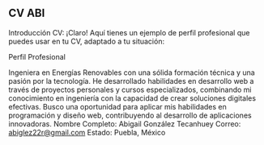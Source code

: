 ## CV ABI
Introducción CV: 
¡Claro! Aquí tienes un ejemplo de perfil profesional que puedes usar en tu CV, adaptado a tu situación:

Perfil Profesional

Ingeniera en Energías Renovables con una sólida formación técnica y una pasión por la tecnología. He desarrollado habilidades en desarrollo web a través de proyectos personales y cursos especializados, combinando mi conocimiento en ingeniería con la capacidad de crear soluciones digitales efectivas. Busco una oportunidad para aplicar mis habilidades en programación y diseño web, contribuyendo al desarrollo de aplicaciones innovadoras.
Nombre Completo: Abigail González Tecanhuey
Correo: abiglez22r@gmail.com
Estado: Puebla, México 